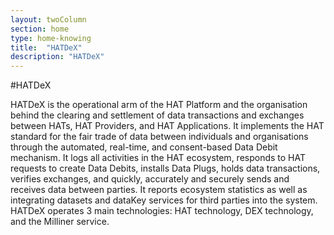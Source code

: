 ```yaml
---
layout: twoColumn
section: home
type: home-knowing
title:  "HATDeX"
description: "HATDeX"
---
```


#HATDeX

HATDeX is the operational arm of the HAT Platform and the organisation behind the clearing and settlement of data transactions and exchanges between HATs, HAT Providers, and HAT Applications. It implements the HAT standard for the fair trade of data between individuals and organisations through the automated, real-time, and consent-based Data Debit mechanism. It logs all activities in the HAT ecosystem, responds to HAT requests to create Data Debits, installs Data Plugs, holds data transactions, verifies exchanges, and quickly, accurately and securely sends and receives data between parties. It reports ecosystem statistics as well as integrating datasets and dataKey services for third parties into the system. HATDeX operates 3 main technologies: HAT technology, DEX technology, and the Milliner service.
